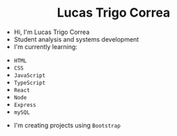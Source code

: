 <h1 align="center"> Lucas Trigo Correa </h1>

* Hi, I'm Lucas Trigo Correa
* Student analysis and systems development
* I'm currently learning:
-  ``HTML``
-  ``CSS``
-  ``JavaScript``
-  ``TypeScript``
-  ``React``
-  ``Node``
-  ``Express``
-  ``mySQL``
* I'm creating projects using ``Bootstrap``
